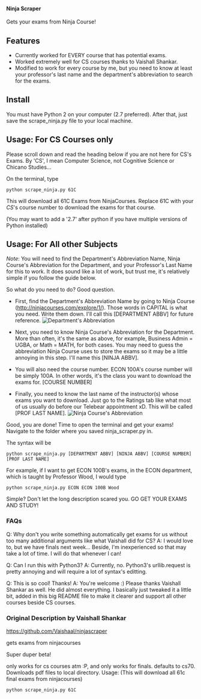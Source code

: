 #### Ninja Scraper
Gets your exams from Ninja Course!

## Features
* Currently worked for EVERY course that has potential exams. 
* Worked extremely well for CS courses thanks to Vaishall Shankar. 
* Modified to work for every course by me, but you need to know at least your professor's last name and the department's abbreviation to search for the exams.

## Install
You must have Python 2 on your computer (2.7 preferred). After that, just save the scrape_ninja.py file to your local machine.

## Usage: For CS Courses only
Please scroll down and read the heading below if you are not here for CS's Exams. By 'CS', I mean Computer Science, not Cognitive Science or Chicano Studies...

On the terminal, type  
```
python scrape_ninja.py 61C 
```
This will download all 61C Exams from NinjaCourses. Replace 61C with your *CS*'s course number to download the exams for that course. 

(You may want to add a '2.7' after python if you have multiple versions of Python installed)

## Usage: For All other Subjects
*Note*: You will need to find the Department's Abbreviation Name, Ninja Course's Abbreviation for the Department, and your Professor's Last Name for this to work. It does sound like a lot of work, but trust me, it's relatively simple if you follow the guide below.

So what do you need to do? Good question.

* First, find the Department's Abbreviation Name by going to Ninja Course (http://ninjacourses.com/explore/1/). Those words in CAPITAL is what you need. Write them down. I'll call this [DEPARTMENT ABBV] for future reference.
![Department's Abbreviation](https://raw.github.com/kqdtran/ninjascraper/master/img/department_abbr.png)

* Next, you need to know Ninja Course's Abbreviation for the Department. More than often, it's the same as above, for example, Business Admin = UGBA, or Math = MATH, for both cases. You may need to guess the abbreviation Ninja Course uses to store the exams so it may be a little annoying in this step. I'll name this [NINJA ABBV]. 

* You will also need the course number. ECON 100A's course number will be simply 100A. In other words, it's the class you want to download the exams for. [COURSE NUMBER]

* Finally, you need to know the last name of the instructor(s) whose exams you want to download. Just go to the Ratings tab like what most of us usually do before our Telebear appointment xD. This will be called [PROF LAST NAME].
![Ninja Course's Abbreviation](https://raw.github.com/kqdtran/ninjascraper/master/img/lastname.png)

Good, you are done! Time to open the terminal and get your exams! Navigate to the folder where you saved ninja_scraper.py in.

The syntax will be
```
python scrape_ninja.py [DEPARTMENT ABBV] [NINJA ABBV] [COURSE NUMBER] [PROF LAST NAME]
```

For example, if I want to get ECON 100B's exams, in the ECON department, which is taught by Professor Wood, I would type
```
python scrape_ninja.py ECON ECON 100B Wood
```

Simple? Don't let the long description scared you. GO GET YOUR EXAMS AND STUDY!

### FAQs
Q: Why don't you write something automatically get exams for us without too many additional arguments like what Vaishall did for CS?
A: I would love to, but we have finals next week... Beside, I'm inexperienced so that may take a lot of time. I will do that whenever I can!

Q: Can I run this with Python3?
A: Currently, no. Python3's urllib.request is pretty annoying and will require a lot of syntax's editting.

Q: This is so cool! Thanks!
A: You're welcome :) Please thanks Vaishall Shankar as well. He did almost everything. I basically just tweaked it a little bit, added in this big README file to make it clearer and support all other courses beside CS courses. 

### Original Description by Vaishall Shankar
https://github.com/Vaishaal/ninjascraper

gets exams from ninjacourses

Super duper beta!

only works for cs courses atm :P, and only works for finals.
defaults to cs70. Downloads pdf files to local directory.
Usage: (This will download all 61c final exams from ninjacourses)
```
python scrape_ninja.py 61C 
```
